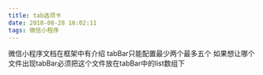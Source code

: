 ```yaml
---
title: tab选项卡
date: 2018-08-28 16:02:11
tags: 微信小程序
---
```

微信小程序文档在框架中有介绍
tabBar只能配置最少两个最多五个 
如果想让哪个文件出现tabBar必须把这个文件放在tabBar中的list数组下
